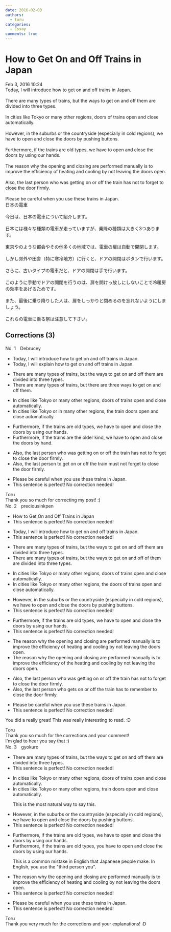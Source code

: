 ```yaml
---
date: 2016-02-03
authors:
  - toru
categories:
  - Essay
comments: true
---
```


# How to Get On and Off Trains in Japan
<div class="date">Feb 3, 2016 10:24</div>
<div id="post"><div id="body_show_ori">
Today, I will introduce how to get on and off trains in Japan.<br/><br/>There are many types of trains, but the ways to get on and off them are divided into three types.<br/><br/>In cities like Tokyo or many other regions, doors of trains open and close automatically. <br/><br/>However, in the suburbs or the countryside (especially in cold regions), we have to open and close the doors by pushing buttons.<br/><br/>Furthermore, if the trains are old types, we have to open and close the doors by using our hands.<br/><br/>The reason why the opening and closing are performed manually is to improve the efficiency of heating and cooling by not leaving the doors open.<br/><br/>Also, the last person who was getting on or off the train has not to forget to close the door firmly.<br/><br/>Please be careful when you use these trains in Japan.
</div></div>

<!-- more -->

<div id="post_ja"><div id="body_show_mo">
日本の電車<br/><br/>今日は、日本の電車について紹介します。<br/><br/>日本には様々な種類の電車が走っていますが、乗降の種類は大きく3つあります。<br/><br/>東京やのような都会やその他多くの地域では、電車の扉は自動で開閉します。<br/><br/>しかし郊外や田舎（特に寒冷地方）に行くと、ドアの開閉はボタンで行います。<br/><br/>さらに、古いタイプの電車だと、ドアの開閉は手で行います。<br/><br/>このように手動でドアの開閉を行うのは、扉を開けっ放しにしないことで冷暖房の効率をあげるためです。<br/><br/>また、最後に乗り降りした人は、扉をしっかりと閉めるのを忘れないようにしましょう。<br/><br/>これらの電車に乗る祭は注意して下さい。
</div></div>

## Corrections (3)
<div id="block"><div class="first_name"> No. 1　<span class="just_name">Debrucey</span></div><div id="block2">
<ul class="correction_field">
<li class="incorrect">Today, I will introduce how to get on and off trains in Japan.</li>
<li class="corrected correct">
Today, I will <span class="f_blue">explain</span> how to get on and off trains in Japan.
</li>
</ul>
<ul class="correction_field">
<li class="incorrect">There are many types of trains, but the ways to get on and off them are divided into three types.</li>
<li class="corrected correct">
There are many types of trains, but there are three ways to get on and off them.
</li>
</ul>
<ul class="correction_field">
<li class="incorrect">In cities like Tokyo or many other regions, doors of trains open and close automatically.</li>
<li class="corrected correct">
In cities like Tokyo or in many other regions, the train doors open and close automatically.
</li>
</ul>
<ul class="correction_field">
<li class="incorrect">Furthermore, if the trains are old types, we have to open and close the doors by using our hands.</li>
<li class="corrected correct">
Furthermore, if the trains are the older kind, we have to open and close the doors <span class="f_blue">by hand.</span>
</li>
</ul>
<ul class="correction_field">
<li class="incorrect">Also, the last person who was getting on or off the train has not to forget to close the door firmly.</li>
<li class="corrected correct">
Also, the last person to get on or off the train must not forget to close the door firmly.
</li>
</ul>
<ul class="correction_field">
<li class="incorrect">Please be careful when you use these trains in Japan.</li>
<li class="corrected perfect">This sentence is perfect! No correction needed!</li>
</ul>
</div><div class="name"><span class="just_name">Toru</span><br>
Thank you so much for correcting my post! :)
</div>
</div>
<div id="block"><div class="first_name"> No. 2　<span class="just_name">preciousinkpen</span></div><div id="block2">
<ul class="correction_field">
<li class="incorrect">How to Get On and Off Trains in Japan</li>
<li class="corrected perfect">This sentence is perfect! No correction needed!</li>
</ul>
<ul class="correction_field">
<li class="incorrect">Today, I will introduce how to get on and off trains in Japan.</li>
<li class="corrected perfect">This sentence is perfect! No correction needed!</li>
</ul>
<ul class="correction_field">
<li class="incorrect">There are many types of trains, but the ways to get on and off them are divided into three types.</li>
<li class="corrected correct">
There are many types of trains, but the ways to get on and off <span class="f_blue">of </span>them are divided into three types.
</li>
</ul>
<ul class="correction_field">
<li class="incorrect">In cities like Tokyo or many other regions, doors of trains open and close automatically.</li>
<li class="corrected correct">
In cities like Tokyo or many other regions, <span class="f_blue">the </span>doors of trains open and close automatically.
</li>
</ul>
<ul class="correction_field">
<li class="incorrect">However, in the suburbs or the countryside (especially in cold regions), we have to open and close the doors by pushing buttons.</li>
<li class="corrected perfect">This sentence is perfect! No correction needed!</li>
</ul>
<ul class="correction_field">
<li class="incorrect">Furthermore, if the trains are old types, we have to open and close the doors by using our hands.</li>
<li class="corrected perfect">This sentence is perfect! No correction needed!</li>
</ul>
<ul class="correction_field">
<li class="incorrect">The reason why the opening and closing are performed manually is to improve the efficiency of heating and cooling by not leaving the doors open.</li>
<li class="corrected correct">
The reason why the opening and closing are performed manually is to improve the efficiency of <span class="f_blue">the </span>heating and cooling by not leaving the doors open.
</li>
</ul>
<ul class="correction_field">
<li class="incorrect">Also, the last person who was getting on or off the train has not to forget to close the door firmly.</li>
<li class="corrected correct">
Also, the last person who <span class="f_blue">gets </span>on or off the train has to <span class="f_blue">remember</span> to close the door firmly.
</li>
</ul>
<ul class="correction_field">
<li class="incorrect">Please be careful when you use these trains in Japan.</li>
<li class="corrected perfect">This sentence is perfect! No correction needed!</li>
</ul>
<p class="comment_small">
 You did a really great! This was really interesting to read. :D
</p>

</div><div class="name"><span class="just_name">Toru</span><br>
Thank you so much for the corrections and your comment!<br/>I'm glad to hear you say that :)
</div>
</div>
<div id="block"><div class="first_name"> No. 3　<span class="just_name">gyokuro</span></div><div id="block2">
<ul class="correction_field">
<li class="incorrect">There are many types of trains, but the ways to get on and off them are divided into three types.</li>
<li class="corrected perfect">This sentence is perfect! No correction needed!</li>
</ul>
<ul class="correction_field">
<li class="incorrect">In cities like Tokyo or many other regions, doors of trains open and close automatically.</li>
<li class="corrected correct">
In cities like Tokyo or many other regions, train doors open and close automatically.
<p class="correction_comment">This is the most natural way to say this.</p>
</li>
</ul>
<ul class="correction_field">
<li class="incorrect">However, in the suburbs or the countryside (especially in cold regions), we have to open and close the doors by pushing buttons.</li>
<li class="corrected perfect">This sentence is perfect! No correction needed!</li>
</ul>
<ul class="correction_field">
<li class="incorrect">Furthermore, if the trains are old types, we have to open and close the doors by using our hands.</li>
<li class="corrected correct">
Furthermore, if the trains are old types, <span class="f_red">you </span>have to open and close the doors by using our hands.
<p class="correction_comment">This is a common mistake in English that Japanese people make. In English, you use the "third person you".</p>
</li>
</ul>
<ul class="correction_field">
<li class="incorrect">The reason why the opening and closing are performed manually is to improve the efficiency of heating and cooling by not leaving the doors open.</li>
<li class="corrected perfect">This sentence is perfect! No correction needed!</li>
</ul>
<ul class="correction_field">
<li class="incorrect">Please be careful when you use these trains in Japan.</li>
<li class="corrected perfect">This sentence is perfect! No correction needed!</li>
</ul>
</div><div class="name"><span class="just_name">Toru</span><br>
Thank you very much for the corrections and your explanations! :D
</div>
</div>
